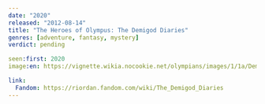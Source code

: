 ```yaml
---
date: "2020"
released: "2012-08-14"
title: "The Heroes of Olympus: The Demigod Diaries"
genres: [adventure, fantasy, mystery]
verdict: pending

seen:first: 2020
image:en: https://vignette.wikia.nocookie.net/olympians/images/1/1a/Demigod_diaries_cover.jpg/revision/latest?cb=20120120192751

link:
  Fandom: https://riordan.fandom.com/wiki/The_Demigod_Diaries
---
```

